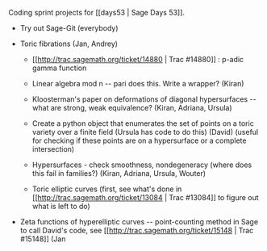 Coding sprint projects for [[days53 | Sage Days 53]].


 * Try out Sage-Git (everybody)

 * Toric fibrations (Jan, Andrey)

   * [[http://trac.sagemath.org/ticket/14880 | Trac #14880]] : p-adic gamma function 

   * Linear algebra mod n -- pari does this. Write a wrapper? (Kiran)
  
   * Kloosterman's paper on deformations of diagonal hypersurfaces -- what are strong, weak equivalence? (Kiran, Adriana, Ursula)
  
   * Create a python object that enumerates the set of points on a toric variety over a finite field (Ursula has code to do this) (David) (useful for checking if these points are on a hypersurface or a complete intersection)

   * Hypersurfaces - check smoothness, nondegeneracy (where does this fail in families?) (Kiran, Adriana, Ursula, Wouter)

   * Toric elliptic curves (first, see what's done in [[http://trac.sagemath.org/ticket/13084 | Trac #13084]] to figure out what is left to do)

 * Zeta functions of hyperelliptic curves -- point-counting method in Sage to call David's code, see [[http://trac.sagemath.org/ticket/15148 | Trac #15148]] (Jan
